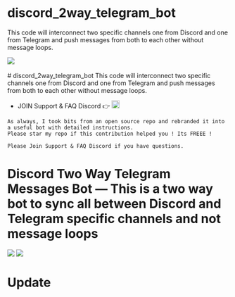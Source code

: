 # discord_2way_telegram_bot
This code will interconnect two specific channels one from Discord and one from Telegram and push messages from both to each other without message loops. 

<img src="resources/new_logo.gif">
<br><br>
# discord_2way_telegram_bot
This code will interconnect two specific channels one from Discord and one from Telegram and push messages from both to each other without message loops. 

* JOIN Support & FAQ Discord 👉 <a href="https://discord.gg/"><img src="https://discord.com/assets/f9bb9c4af2b9c32a2c5ee0014661546d.png" width="18" height="18"></img></a>

```
As always, I took bits from an open source repo and rebranded it into a useful bot with detailed instructions.
Please star my repo if this contribution helped you ! Its FREEE !

Please Join Support & FAQ Discord if you have questions.

```


# Discord Two Way Telegram Messages Bot — This is a two way bot to sync all between Discord and Telegram specific channels and not message loops
<img src="https://img.shields.io/badge/Status-works%20after%20lot%20of%20debugging-red"> <img src="https://img.shields.io/badge/Python%20Skill-intermediate%20-brightgreen"> 

<h1>Update</h1>
